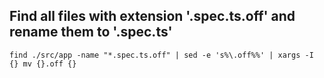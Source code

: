 ## Find all files with extension '.spec.ts.off' and rename them to '.spec.ts'

`find ./src/app -name "*.spec.ts.off" | sed -e 's%\.off%%' | xargs -I {} mv {}.off {}`
